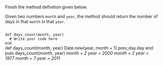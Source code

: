 Finish the method definition given below.

Given two numbers `month` and `year`, the method should return the number of days in that `month` in that `year`.

<Editor lang="ruby" type="exercise" testMode="multipleInput">
<code>
def days_count(month, year)
  # Write your code here
end
</code>

<solution>
def days_count(month, year)
  Date.new(year, month + 1).prev_day.day
end
</solution>

<testcases>
<caller>
puts days_count(month, year)
</caller>
<testcase>
<i>
month = 2
year = 2000
</i>
</testcase>
<testcase>
<i>
month = 2
year = 1977
</i>
</testcase>
<testcase>
<i>
month = 7
year = 2011
</i>
</testcase>
</testcases>
</Editor>